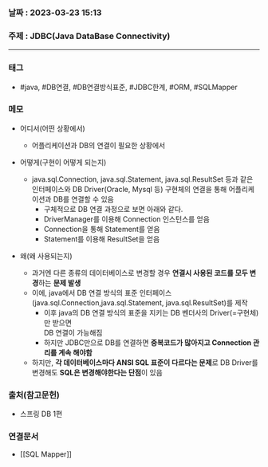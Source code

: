 ### 날짜 : 2023-03-23 15:13
### 주제 : JDBC(Java DataBase Connectivity)
---
### 태그
* #java, #DB연결, #DB연결방식표준, #JDBC한계, #ORM, #SQLMapper

### 메모
* 어디서(어떤 상황에서)
	* 어플리케이션과 DB의 연결이 필요한 상황에서
	
* 어떻게(구현이 어떻게 되는지)
	* java.sql.Connection, java.sql.Statement, java.sql.ResultSet 등과 같은 인터페이스와 DB Driver(Oracle, Mysql 등) 구현체의 연결을 통해 어플리케이션과 DB를 연결할 수 있음
		* 구체적으로 DB 연결 과정으로 보면 아래와 같다.
		* DriverManager를 이용해 Connection 인스턴스를 얻음
		* Connection을 통해 Statement를 얻음
		* Statement를 이용해 ResultSet을 얻음
		
* 왜(왜 사용되는지)
	* 과거엔 다른 종류의 데이터베이스로 변경할 경우 **연결시 사용된 코드를 모두 변경**하는 **문제 발생**
	* 이에, java에서 DB 연결 방식의 표준 인터페이스(java.sql.Connection,java.sql.Statement, 
	   java.sql.ResultSet)를 제작
		*  이후 java의 DB 연결 방식의 표준을 지키는 DB 벤더사의 Driver(=구현체)만 받으면  
		   DB 연결이 가능해짐 
		* 하지만 JDBC만으로 DB를 연결하면 **중복코드가 많아지고 Connection 관리를 계속 해야함** 
	* 하지만, **각 데이터베이스마다 ANSI SQL 표준이 다르다는 문제**로 DB Driver를 변경해도 **SQL은 변경해야한다는 단점**이 있음

### 출처(참고문헌)
-  스프링 DB 1편

### 연결문서
- [[SQL Mapper]]